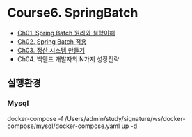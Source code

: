 # Course6. SpringBatch
- [Ch01. Spring Batch 원리와 철학이해](https://github.com/kazean/signature_backend/tree/main/Course6_Spring_Batch/ch01_SpringBatch_principle)
- [Ch02. Spring Batch 적용](https://github.com/kazean/signature_backend/tree/main/Course6_Spring_Batch/ch02_SpringBatch_Apply)
- [Ch03. 정산 시스템 만들기](https://github.com/kazean/signature_backend/tree/main/Course6_Spring_Batch/ch03_calculate_system)
- Ch04. 백엔드 개발자의 N가지 성장전략
## 실행환경
### Mysql
docker-compose -f /Users/admin/study/signature/ws/docker-compose/mysql/docker-compose.yaml up -d